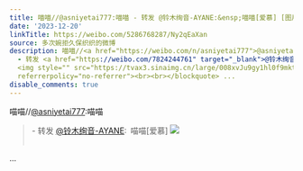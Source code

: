 ```yaml
---
title: 喵喵//@asniyetai777:喵喵 - 转发 @铃木绚音-AYANE:&ensp;喵喵[爱慕] [图片]
date: '2023-12-20'
linkTitle: https://weibo.com/5286768287/Ny2qEaXan
source: 多次婉拒久保织织的微博
description: 喵喵//<a href="https://weibo.com/n/asniyetai777">@asniyetai777</a>:喵喵<br><blockquote>
  - 转发 <a href="https://weibo.com/7824244761" target="_blank">@铃木绚音-AYANE</a>: 喵喵[爱慕]
  <img style="" src="https://tvax3.sinaimg.cn/large/008xvJu9gy1hl0f9mkt36j31d91tou0x.jpg"
  referrerpolicy="no-referrer"><br><br></blockquote> ...
disable_comments: true
---
```

喵喵//<a href="https://weibo.com/n/asniyetai777">@asniyetai777</a>:喵喵<br><blockquote> - 转发 <a href="https://weibo.com/7824244761" target="_blank">@铃木绚音-AYANE</a>: 喵喵[爱慕] <img style="" src="https://tvax3.sinaimg.cn/large/008xvJu9gy1hl0f9mkt36j31d91tou0x.jpg" referrerpolicy="no-referrer"><br><br></blockquote> ...
